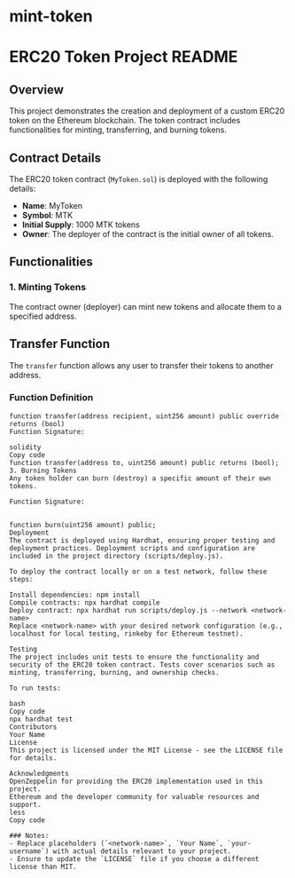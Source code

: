 # mint-token
# ERC20 Token Project README

## Overview
This project demonstrates the creation and deployment of a custom ERC20 token on the Ethereum blockchain. The token contract includes functionalities for minting, transferring, and burning tokens.

## Contract Details
The ERC20 token contract (`MyToken.sol`) is deployed with the following details:

- **Name**: MyToken
- **Symbol**: MTK
- **Initial Supply**: 1000 MTK tokens
- **Owner**: The deployer of the contract is the initial owner of all tokens.

## Functionalities
### 1. Minting Tokens
The contract owner (deployer) can mint new tokens and allocate them to a specified address.

## Transfer Function

The `transfer` function allows any user to transfer their tokens to another address.

### Function Definition

```solidity
function transfer(address recipient, uint256 amount) public override returns (bool)
Function Signature:

solidity
Copy code
function transfer(address to, uint256 amount) public returns (bool);
3. Burning Tokens
Any token holder can burn (destroy) a specific amount of their own tokens.

Function Signature:


function burn(uint256 amount) public;
Deployment
The contract is deployed using Hardhat, ensuring proper testing and deployment practices. Deployment scripts and configuration are included in the project directory (scripts/deploy.js).

To deploy the contract locally or on a test network, follow these steps:

Install dependencies: npm install
Compile contracts: npx hardhat compile
Deploy contract: npx hardhat run scripts/deploy.js --network <network-name>
Replace <network-name> with your desired network configuration (e.g., localhost for local testing, rinkeby for Ethereum testnet).

Testing
The project includes unit tests to ensure the functionality and security of the ERC20 token contract. Tests cover scenarios such as minting, transferring, burning, and ownership checks.

To run tests:

bash
Copy code
npx hardhat test
Contributors
Your Name
License
This project is licensed under the MIT License - see the LICENSE file for details.

Acknowledgments
OpenZeppelin for providing the ERC20 implementation used in this project.
Ethereum and the developer community for valuable resources and support.
less
Copy code

### Notes:
- Replace placeholders (`<network-name>`, `Your Name`, `your-username`) with actual details relevant to your project.
- Ensure to update the `LICENSE` file if you choose a different license than MIT.



